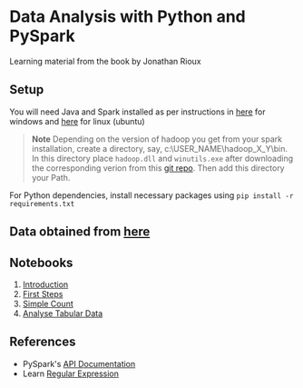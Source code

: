 # Data Analysis with Python and PySpark

Learning material from the book by Jonathan Rioux

## Setup

You will need Java and Spark installed as per instructions in [here](https://sparkbyexamples.com/spark/apache-spark-installation-on-windows/) for windows and [here](https://sparkbyexamples.com/spark/spark-installation-on-linux-ubuntu/) for linux (ubuntu)

> **Note** Depending on the version of hadoop you get from your spark installation, create a directory, say, c:\USER_NAME\hadoop_X_Y\bin. In this directory place `hadoop.dll` and `winutils.exe` after downloading the corresponding verion from this [git repo](https://github.com/kontext-tech/winutils). Then add this directory your Path.

For Python dependencies, install necessary packages using `pip install -r requirements.txt`


Data obtained from [here](https://github.com/jonesberg/DataAnalysisWithPythonAndPySpark)
---
## Notebooks

1. [Introduction](./1_Pyspark_Intro.ipynb)
2. [First Steps](./2_First_Steps.ipynb)
3. [Simple Count](./3_Scaling.ipynb)
4. [Analyse Tabular Data](./4_Analyse_tabular.ipynb)

## References
- PySpark's [API Documentation](http://spark.apache.org/docs/latest/api/python/)
- Learn [Regular Expression](https://regexr.com/)